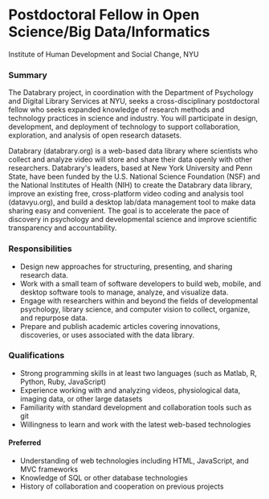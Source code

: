 # Postdoctoral Fellow in Open Science/Big Data/Informatics

Institute of Human Development and Social Change, NYU

### Summary

The Databrary project, in coordination with the Department of Psychology and Digital Library Services at NYU, seeks a cross-disciplinary postdoctoral fellow who seeks expanded knowledge of research methods and technology practices in science and industry.
You will participate in design, development, and deployment of technology to support collaboration, exploration, and analysis of open research datasets.

Databrary (databrary.org) is a web-based data library where scientists who collect and analyze video will store and share their data openly with other researchers.
Databrary's leaders, based at New York University and Penn State, have been funded by the U.S. National Science Foundation (NSF) and the National Institutes of Health (NIH) to create the Databrary data library, improve an existing free, cross-platform video coding and analysis tool (datavyu.org), and build a desktop lab/data management tool to make data sharing easy and convenient.
The goal is to accelerate the pace of discovery in psychology and developmental science and improve scientific transparency and accountability.

### Responsibilities

- Design new approaches for structuring, presenting, and sharing research data.
- Work with a small team of software developers to build web, mobile, and desktop software tools to manage, analyze, and visualize data.
- Engage with researchers within and beyond the fields of developmental psychology, library science, and computer vision to collect, organize, and repurpose data.
- Prepare and publish academic articles covering innovations, discoveries, or uses associated with the data library.

### Qualifications

- Strong programming skills in at least two languages (such as Matlab, R, Python, Ruby, JavaScript)
- Experience working with and analyzing videos, physiological data, imaging data, or other large datasets
- Familiarity with standard development and collaboration tools such as git
- Willingness to learn and work with the latest web-based technologies

#### Preferred

- Understanding of web technologies including HTML, JavaScript, and MVC frameworks
- Knowledge of SQL or other database technologies
- History of collaboration and cooperation on previous projects
